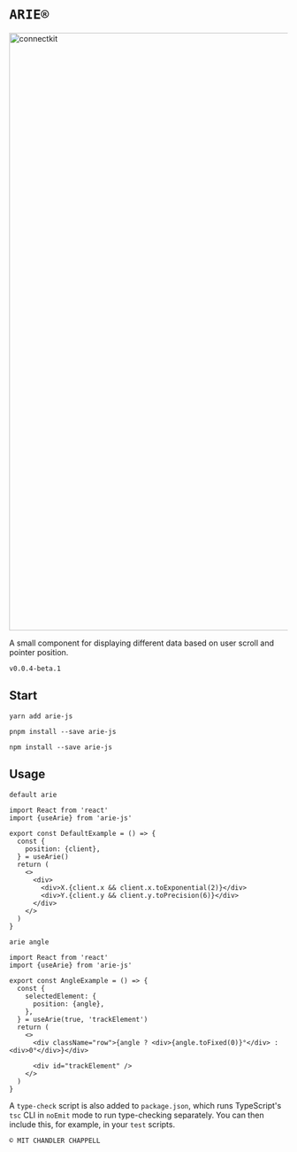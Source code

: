 # `ARIE®`

<a href="https://arie.chvndler.ch">
  <img width="1080" alt="connectkit" src="https://s3.amazonaws.com/truth.cloud/assets/ARIE%C2%A9.png">
</a>

A small component for displaying different data based on user scroll and pointer position.

`v0.0.4-beta.1`

## Start

```yarn
yarn add arie-js
```

```pnpm
pnpm install --save arie-js
```

```npm
npm install --save arie-js
```

## Usage

`default arie`

```tsx
import React from 'react'
import {useArie} from 'arie-js'

export const DefaultExample = () => {
  const {
    position: {client},
  } = useArie()
  return (
    <>
      <div>
        <div>X.{client.x && client.x.toExponential(2)}</div>
        <div>Y.{client.y && client.y.toPrecision(6)}</div>
      </div>
    </>
  )
}
```

`arie angle`

```tsx
import React from 'react'
import {useArie} from 'arie-js'

export const AngleExample = () => {
  const {
    selectedElement: {
      position: {angle},
    },
  } = useArie(true, 'trackElement')
  return (
    <>
      <div className="row">{angle ? <div>{angle.toFixed(0)}°</div> : <div>0°</div>}</div>

      <div id="trackElement" />
    </>
  )
}
```

A `type-check` script is also added to `package.json`, which runs TypeScript's `tsc` CLI in `noEmit` mode to run type-checking separately. You can then include this, for example, in your `test` scripts.

`© MIT CHANDLER CHAPPELL`
